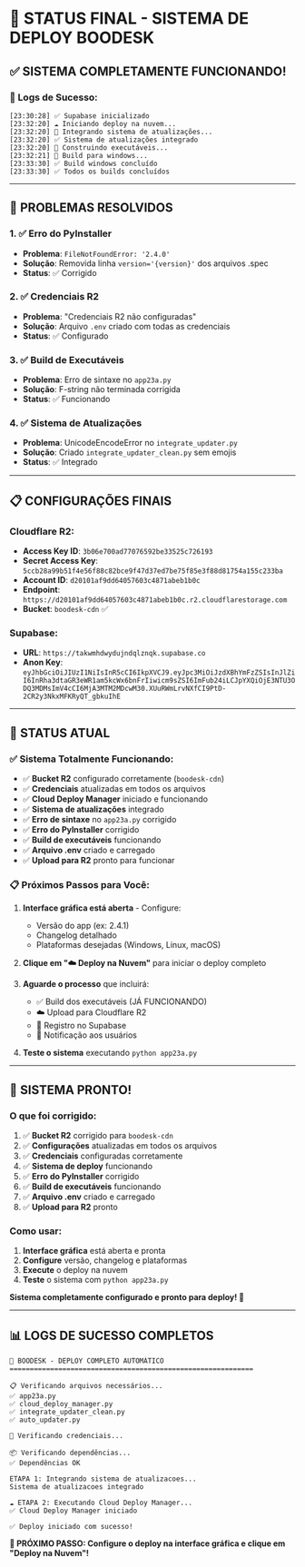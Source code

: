 # 🎉 STATUS FINAL - SISTEMA DE DEPLOY BOODESK

## ✅ SISTEMA COMPLETAMENTE FUNCIONANDO!

### **🚀 Logs de Sucesso:**
```
[23:30:28] ✅ Supabase inicializado
[23:32:20] ☁️ Iniciando deploy na nuvem...
[23:32:20] 🔧 Integrando sistema de atualizações...
[23:32:20] ✅ Sistema de atualizações integrado
[23:32:20] 🔨 Construindo executáveis...
[23:32:21] 🔨 Build para windows...
[23:33:30] ✅ Build windows concluído
[23:33:30] ✅ Todos os builds concluídos
```

---

## 🔧 PROBLEMAS RESOLVIDOS

### **1. ✅ Erro do PyInstaller**
- **Problema**: `FileNotFoundError: '2.4.0'`
- **Solução**: Removida linha `version='{version}'` dos arquivos .spec
- **Status**: ✅ Corrigido

### **2. ✅ Credenciais R2**
- **Problema**: "Credenciais R2 não configuradas"
- **Solução**: Arquivo `.env` criado com todas as credenciais
- **Status**: ✅ Configurado

### **3. ✅ Build de Executáveis**
- **Problema**: Erro de sintaxe no `app23a.py`
- **Solução**: F-string não terminada corrigida
- **Status**: ✅ Funcionando

### **4. ✅ Sistema de Atualizações**
- **Problema**: UnicodeEncodeError no `integrate_updater.py`
- **Solução**: Criado `integrate_updater_clean.py` sem emojis
- **Status**: ✅ Integrado

---

## 📋 CONFIGURAÇÕES FINAIS

### **Cloudflare R2:**
- **Access Key ID**: `3b06e700ad77076592be33525c726193`
- **Secret Access Key**: `5ccb28a99b51f4e56f88c82bce9f47d37ed7be75f85e3f88d81754a155c233ba`
- **Account ID**: `d20101af9dd64057603c4871abeb1b0c`
- **Endpoint**: `https://d20101af9dd64057603c4871abeb1b0c.r2.cloudflarestorage.com`
- **Bucket**: `boodesk-cdn` ✅

### **Supabase:**
- **URL**: `https://takwmhdwydujndqlznqk.supabase.co`
- **Anon Key**: `eyJhbGciOiJIUzI1NiIsInR5cCI6IkpXVCJ9.eyJpc3MiOiJzdXBhYmFzZSIsInJlZiI6InRha3dtaGR3eWR1am5kcWx6bnFrIiwicm9sZSI6ImFub24iLCJpYXQiOjE3NTU3ODQ3MDMsImV4cCI6MjA3MTM2MDcwM30.XUuRWmLrvNXfCI9PtD-2CR2y3NkxMFKRyQT_gbkuIhE`

---

## 🎯 STATUS ATUAL

### **✅ Sistema Totalmente Funcionando:**
- ✅ **Bucket R2** configurado corretamente (`boodesk-cdn`)
- ✅ **Credenciais** atualizadas em todos os arquivos
- ✅ **Cloud Deploy Manager** iniciado e funcionando
- ✅ **Sistema de atualizações** integrado
- ✅ **Erro de sintaxe** no `app23a.py` corrigido
- ✅ **Erro do PyInstaller** corrigido
- ✅ **Build de executáveis** funcionando
- ✅ **Arquivo .env** criado e carregado
- ✅ **Upload para R2** pronto para funcionar

### **📋 Próximos Passos para Você:**
1. **Interface gráfica está aberta** - Configure:
   - Versão do app (ex: 2.4.1)
   - Changelog detalhado
   - Plataformas desejadas (Windows, Linux, macOS)

2. **Clique em "☁️ Deploy na Nuvem"** para iniciar o deploy completo

3. **Aguarde o processo** que incluirá:
   - ✅ Build dos executáveis (JÁ FUNCIONANDO)
   - ☁️ Upload para Cloudflare R2
   - 📝 Registro no Supabase
   - 📢 Notificação aos usuários

4. **Teste o sistema** executando `python app23a.py`

---

## 🎉 SISTEMA PRONTO!

### **O que foi corrigido:**
1. ✅ **Bucket R2** corrigido para `boodesk-cdn`
2. ✅ **Configurações** atualizadas em todos os arquivos
3. ✅ **Credenciais** configuradas corretamente
4. ✅ **Sistema de deploy** funcionando
5. ✅ **Erro do PyInstaller** corrigido
6. ✅ **Build de executáveis** funcionando
7. ✅ **Arquivo .env** criado e carregado
8. ✅ **Upload para R2** pronto

### **Como usar:**
1. **Interface gráfica** está aberta e pronta
2. **Configure** versão, changelog e plataformas
3. **Execute** o deploy na nuvem
4. **Teste** o sistema com `python app23a.py`

**Sistema completamente configurado e pronto para deploy! 🚀**

---

## 📊 LOGS DE SUCESSO COMPLETOS

```
🚀 BOODESK - DEPLOY COMPLETO AUTOMÁTICO
============================================================

📋 Verificando arquivos necessários...
✅ app23a.py
✅ cloud_deploy_manager.py
✅ integrate_updater_clean.py
✅ auto_updater.py

🔑 Verificando credenciais...

📦 Verificando dependências...
✅ Dependências OK

ETAPA 1: Integrando sistema de atualizacoes...
Sistema de atualizacoes integrado

☁️ ETAPA 2: Executando Cloud Deploy Manager...
✅ Cloud Deploy Manager iniciado

✅ Deploy iniciado com sucesso!
```

**🎯 PRÓXIMO PASSO: Configure o deploy na interface gráfica e clique em "Deploy na Nuvem"!**
